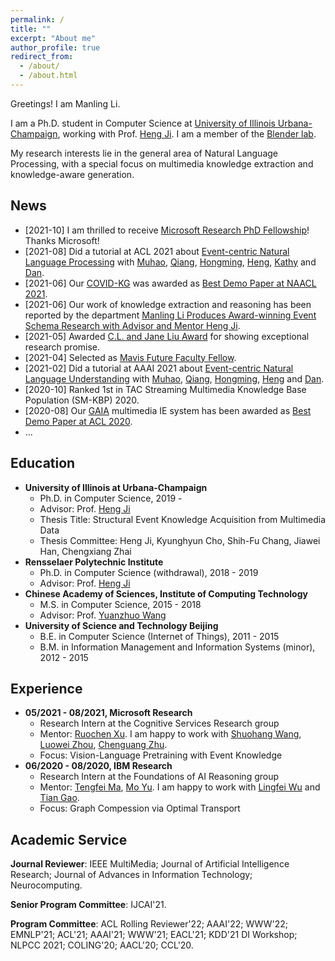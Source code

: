 ```yaml
---
permalink: /
title: ""
excerpt: "About me"
author_profile: true
redirect_from: 
  - /about/
  - /about.html
---
```


Greetings! I am Manling Li.

I am a Ph.D. student in Computer Science at [University of Illinois Urbana-Champaign](https://illinois.edu/), working with Prof. [Heng Ji](http://blender.cs.illinois.edu/hengji.html). I am a member of the [Blender lab](http://blender.cs.illinois.edu/index.html). 
<!-- Prior to UIUC, I got my master's degree from [Institute of Computing Technology](http://www.ict.ac.cn/), [Chinese Academy of Sciences](http://www.cas.cn/) in 2018, and received my bachelor's degree from [University of Science and Technology Beijing](http://www.ustb.edu.cn/index.asp) with Beijing Outstanding Undergraduate Award in 2015. -->
My research interests lie in the general area of Natural Language Processing, with a special focus on multimedia knowledge extraction and knowledge-aware generation.


News
------
* [2021-10] I am thrilled to receive [Microsoft Research PhD Fellowship](https://www.microsoft.com/en-us/research/academic-program/phd-fellowship/#!people)! Thanks Microsoft! 
* [2021-08] Did a tutorial at ACL 2021 about [Event-centric Natural Language Processing](https://cogcomp.seas.upenn.edu/page/tutorial.202108/) with [Muhao](https://muhaochen.github.io/), [Qiang](https://www.qiangning.info/), [Hongming](https://www.cse.ust.hk/~hzhangal/), [Heng](http://blender.cs.illinois.edu/hengji.html), [Kathy](http://www.cs.columbia.edu/~kathy) and [Dan](https://www.cis.upenn.edu/~danroth). 
* [2021-06] Our [COVID-KG](https://blender.cs.illinois.edu/paper/COVIDKG.pdf) was awarded as [Best Demo Paper at NAACL 2021](https://2021.naacl.org/blog/best-demo-award/).
* [2021-06] Our work of knowledge extraction and reasoning has been reported by the department [Manling Li Produces Award-winning Event Schema Research with Advisor and Mentor Heng Ji](https://cs.illinois.edu/news/manling-li-produces-award-winning-event-schema-research-with-advisor-and-mentor-heng-ji).
* [2021-05] Awarded [C.L. and Jane Liu Award](https://cs.illinois.edu/about/awards/graduate-fellowships-awards/cl-and-jane-w-s-liu-award) for showing exceptional research promise.
* [2021-04] Selected as [Mavis Future Faculty Fellow](https://publish.illinois.edu/engr-mavis/). 
* [2021-02] Did a tutorial at AAAI 2021 about [Event-centric Natural Language Understanding](https://cogcomp.seas.upenn.edu/page/tutorial.202102/) with [Muhao](https://muhaochen.github.io/), [Qiang](https://www.qiangning.info/), [Hongming](https://www.cse.ust.hk/~hzhangal/), [Heng](http://blender.cs.illinois.edu/hengji.html) and [Dan](https://www.cis.upenn.edu/~danroth/).
* [2020-10] Ranked 1st in TAC Streaming Multimedia Knowledge Base Population (SM-KBP) 2020.
* [2020-08] Our [GAIA](https://blender.cs.illinois.edu/software/gaia-ie/) multimedia IE system has been awarded as [Best Demo Paper at ACL 2020](https://acl2020.org/blog/ACL-2020-best-papers).
* ...


Education
------
<!-- ### Education -->
  * **University of Illinois at Urbana-Champaign**
    * Ph.D. in Computer Science, 2019 -
    * Advisor: Prof. [Heng Ji](http://blender.cs.illinois.edu/hengji.html) 
    * Thesis Title: Structural Event Knowledge Acquisition from Multimedia Data
    * Thesis Committee: Heng Ji, Kyunghyun Cho, Shih-Fu Chang, Jiawei Han, Chengxiang Zhai
  * **Rensselaer Polytechnic Institute**
    * Ph.D. in Computer Science (withdrawal), 2018 - 2019
    * Advisor: Prof. [Heng Ji](http://blender.cs.illinois.edu/hengji.html) 
  * **Chinese Academy of Sciences, Institute of Computing Technology**
    * M.S. in Computer Science, 2015 - 2018
    * Advisor: Prof. [Yuanzhuo Wang](https://dblp.org/pers/w/Wang:Yuanzhuo.html) 
  * **University of Science and Technology Beijing**
    * B.E. in Computer Science (Internet of Things), 2011 - 2015
    * B.M. in Information Management and Information Systems (minor), 2012 - 2015
    <!-- * Beijing Outstanding Undergraduate Award (Top 2%) -->

<!-- Publications
------ -->


Experience
------
  * **05/2021 - 08/2021, Microsoft Research**
    * Research Intern at the Cognitive Services Research group
    * Mentor: [Ruochen Xu](https://www.microsoft.com/en-us/research/people/ruox/). I am happy to work with [Shuohang Wang](https://sites.google.com/site/shuohangsite/), [Luowei Zhou](https://luoweizhou.github.io/), [Chenguang Zhu](https://www.microsoft.com/en-us/research/people/chezhu/). 
    * Focus: Vision-Language Pretraining with Event Knowledge
  * **06/2020 - 08/2020, IBM Research**
    * Research Intern at the Foundations of AI Reasoning group
    * Mentor: [Tengfei Ma](https://sites.google.com/site/matf0123/home), [Mo Yu](https://scholar.google.com/citations?user=vC8DssQAAAAJ&hl=en). I am happy to work with [Lingfei Wu](https://sites.google.com/a/email.wm.edu/teddy-lfwu/) and [Tian Gao](https://researcher.watson.ibm.com/researcher/view.php?person=us-tgao).
    * Focus: Graph Compession via Optimal Transport


Academic Service
------

**Journal Reviewer**: IEEE MultiMedia; Journal of Artificial Intelligence Research; Journal of Advances in Information Technology; Neurocomputing.

**Senior Program Committee**: IJCAI'21.

**Program Committee**: ACL Rolling Reviewer'22; AAAI'22; WWW'22; EMNLP'21; ACL'21; AAAI'21; WWW'21; EACL'21; KDD'21 DI Workshop; NLPCC 2021; COLING'20; AACL'20; CCL'20.
